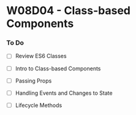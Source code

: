 # W08D04 - Class-based Components

### To Do
- [ ] Review ES6 Classes
- [ ] Intro to Class-based Components
- [ ] Passing Props
- [ ] Handling Events and Changes to State
- [ ] Lifecycle Methods













